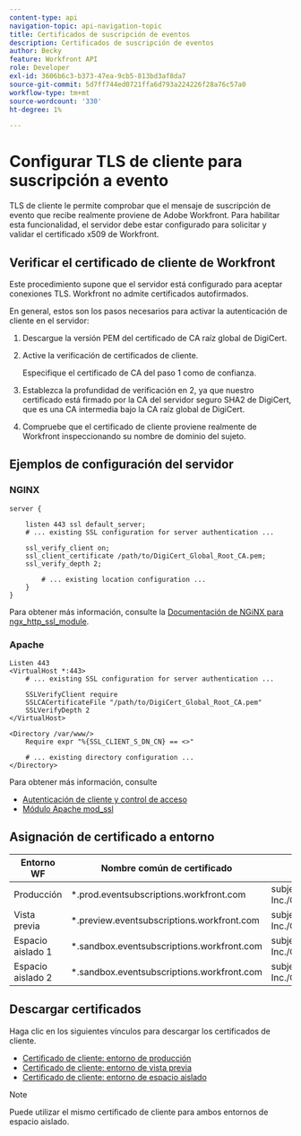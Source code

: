 ```yaml
---
content-type: api
navigation-topic: api-navigation-topic
title: Certificados de suscripción de eventos
description: Certificados de suscripción de eventos
author: Becky
feature: Workfront API
role: Developer
exl-id: 3606b6c3-b373-47ea-9cb5-813bd3af8da7
source-git-commit: 5d7ff744ed0721ffa6d793a224226f28a76c57a0
workflow-type: tm+mt
source-wordcount: '330'
ht-degree: 1%

---
```


# Configurar TLS de cliente para suscripción a evento

<!--Configuring Client TLS for Event Subscription
Steps to Verify Workfront's Client Certificate
Examples for Server configuration
NGINX
Apache
Certificate to Environment Mapping
Certificates
Production
Preview
Sandbox 1
Sandbox 2
-->

TLS de cliente le permite comprobar que el mensaje de suscripción de evento que recibe realmente proviene de Adobe Workfront. Para habilitar esta funcionalidad, el servidor debe estar configurado para solicitar y validar el certificado x509 de Workfront.


## Verificar el certificado de cliente de Workfront

Este procedimiento supone que el servidor está configurado para aceptar conexiones TLS. Workfront no admite certificados autofirmados.

En general, estos son los pasos necesarios para activar la autenticación de cliente en el servidor:

1. Descargue la versión PEM del certificado de CA raíz global de DigiCert.
1. Active la verificación de certificados de cliente.

   Especifique el certificado de CA del paso 1 como de confianza.

1. Establezca la profundidad de verificación en 2, ya que nuestro certificado está firmado por la CA del servidor seguro SHA2 de DigiCert, que es una CA intermedia bajo la CA raíz global de DigiCert.
1. Compruebe que el certificado de cliente proviene realmente de Workfront inspeccionando su nombre de dominio del sujeto.

## Ejemplos de configuración del servidor

### NGINX

```
server {

    listen 443 ssl default_server;
    # ... existing SSL configuration for server authentication ...

    ssl_verify_client on;
    ssl_client_certificate /path/to/DigiCert_Global_Root_CA.pem;
    ssl_verify_depth 2;

        # ... existing location configuration ...
    }
}
```

Para obtener más información, consulte la [Documentación de NGiNX para ngx_http_ssl_module](https://nginx.org/en/docs/http/ngx_http_ssl_module.html).

### Apache

```
Listen 443
<VirtualHost *:443>
    # ... existing SSL configuration for server authentication ...

    SSLVerifyClient require
    SSLCACertificateFile "/path/to/DigiCert_Global_Root_CA.pem"
    SSLVerifyDepth 2
</VirtualHost>

<Directory /var/www/>
    Require expr "%{SSL_CLIENT_S_DN_CN} == <>"

    # ... existing directory configuration ...
</Directory>
```

Para obtener más información, consulte

* [Autenticación de cliente y control de acceso](https://httpd.apache.org/docs/2.4/ssl/ssl_howto.html#accesscontrol)
* [Módulo Apache mod_ssl](https://httpd.apache.org/docs/2.4/mod/mod_ssl.html)
 

## Asignación de certificado a entorno

| Entorno WF | Nombre común de certificado | Asunto del certificado (DN) |
| -- | -- | -- |
| Producción | *.prod.eventsubscriptions.workfront.com | subject= /C=US/ST=Utah/L=Lehi/O=Workfront, Inc./CN=*.prod.eventsubscriptions.workfront.com |
| Vista previa | *.preview.eventsubscriptions.workfront.com | subject= /C=US/ST=Utah/L=Lehi/O=Workfront, Inc./CN=*.preview.eventsubscriptions.workfront.com |
| Espacio aislado 1 | *.sandbox.eventsubscriptions.workfront.com | subject= /C=US/ST=Utah/L=Lehi/O=Workfront, Inc./CN=*.sandbox.eventsubscriptions.workfront.com |
| Espacio aislado 2 | *.sandbox.eventsubscriptions.workfront.com | subject= /C=US/ST=Utah/L=Lehi/O=Workfront, Inc./CN=*.sandbox.eventsubscriptions.workfront.com |

## Descargar certificados

Haga clic en los siguientes vínculos para descargar los certificados de cliente.

* [Certificado de cliente: entorno de producción](https://cdn.experience.workfront.com/Documentation/Event+Subscriptions/event_subscription_dec_2022_production.crt)
* [Certificado de cliente: entorno de vista previa](https://cdn.experience.workfront.com/Documentation/Event+Subscriptions/event_subscription_dec_2022_preview.crt)
* [Certificado de cliente: entorno de espacio aislado](https://cdn.experience.workfront.com/Documentation/Event+Subscriptions/event_subscription_dec_2022_sandboxes.crt)

>[!NOTE]
>
>Puede utilizar el mismo certificado de cliente para ambos entornos de espacio aislado.
